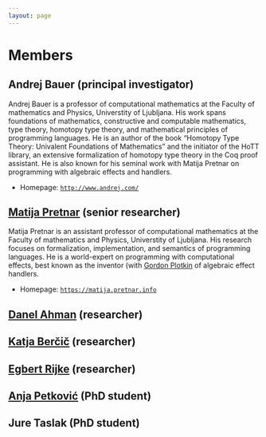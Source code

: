 ```yaml
---
layout: page
---
```


# Members

## Andrej Bauer (principal investigator)

Andrej Bauer is a professor of computational mathematics at the Faculty of mathematics and Physics, Universtity of Ljubljana. His work spans foundations of mathematics, constructive and computable mathematics, type theory, homotopy type theory, and mathematical principles of programming languages. He is an author of the book “Homotopy Type Theory: Univalent Foundations of Mathematics” and the initiator of the HoTT library, an extensive formalization of homotopy type theory in the Coq proof assistant. He is also known for his seminal work with Matija Pretnar on programming with algebraic effects and handlers.

* Homepage: [`http://www.andrej.com/`](http://www.andrej.com/) 


## [Matija Pretnar](http://matija.pretnar.info/) (senior researcher)

Matija Pretnar is an assistant professor of computational mathematics at the Faculty of mathematics and Physics, Universtity of Ljubljana. His research focuses on formalization, implementation, and semantics of programming languages. He is a world-expert on programming with computational effects, best known as the inventor (with [Gordon Plotkin](https://www.research.ed.ac.uk/en/persons/gordon-plotkin) of algebraic effect handlers.

* Homepage: [`https://matija.pretnar.info`](https://matija.pretnar.info)


## [Danel Ahman](https://danel.ahman.ee) (researcher)

## [Katja Berčič](http://katja.not.si) (researcher)


## [Egbert Rijke](https://www.fmf.uni-lj.si/si/imenik/51874/) (researcher)


## [Anja Petković](https://anjapetkovic.com) (PhD student)

## Jure Taslak (PhD student)


